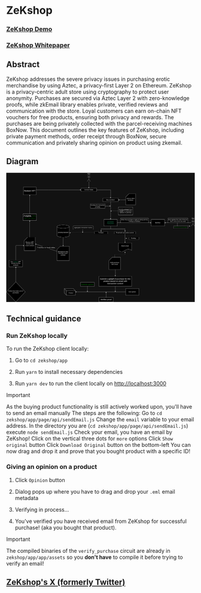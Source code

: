 # ZeKshop

### [ZeKshop Demo](https://www.youtube.com/watch?v=MIDV-vBfs4s)

### [ZeKshop Whitepaper](./ZeKshopWhitepaper.pdf)

## Abstract

ZeKshop addresses the severe privacy issues in purchasing erotic merchandise by using Aztec, a privacy-first Layer 2 on Ethereum. ZeKshop is a privacy-centric adult store using cryptography to protect user anonymity. Purchases are secured via Aztec Layer 2 with zero-knowledge proofs, while zkEmail library enables private, verified reviews and communication with the store. Loyal customers can earn on-chain NFT vouchers for free products, ensuring both privacy and rewards. The purchases are being privately collected with the parcel-receiving machines BoxNow. This document outlines the key features of ZeKshop, including private payment methods, order receipt through BoxNow, secure communication and privately sharing opinion on product using zkemail.

## Diagram

![ZeKshop diagram](docs_imgs/ZeKshop_full_diagram.png)

## Technical guidance

### Run ZeKshop locally

To run the ZeKshop client locally:

1. Go to `cd zekshop/app`

2. Run `yarn` to install necessary dependencies

3. Run `yarn dev` to run the client locally on [http://localhost:3000](http://localhost:3000)

> [!IMPORTANT]
>
> As the buying product functionality is still actively worked upon, you'll have to send an email manually
> The steps are the following:
> Go to `cd zekshop/app/page/api/sendEmail.js`
> Change the `email` variable to your email address.
> In the directory you are (`cd zekshop/app/page/api/sendEmail.js`) execute `node sendEmail.js`
> Check your email, you have an email by ZeKshop!
> Click on the vertical three dots for `more` options
> Click `Show original` button
> Click `Download Original` button on the bottom-left
> You can now drag and drop it and prove that you bought product with a specific ID!

### Giving an opinion on a product

1. Click `Opinion` button

2. Dialog pops up where you have to drag and drop your `.eml` email metadata

3. Verifying in process...

4. You've verified you have received email from ZeKshop for successful purchase! (aka you bought that product).

> [!IMPORTANT]
>
> The compiled binaries of the `verify_purchase` circuit are already in `zekshop/app/app/assets` so you **don't have** to compile it before trying to verify an email!

## [ZeKshop's X (formerly Twitter)](https://x.com/ZeKshopOfficial)
